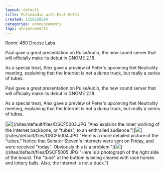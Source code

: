 ```yaml
---
layout: default
title: PulseAudio with Paul Betts
created: 1159328304
categories: announcements
tags: announcements
---
```

Room: 480 Dreese Labs  

Paul gave a great presentation on PulseAudio, the new sound server that will officially make its debut in GNOME 2.18.

As a special treat, Alex gave a preview of Peter's upcoming Net Neutrality meeting, explaining that the Internet is not a dump truck, but really a series of tubes.

Paul gave a great presentation on PulseAudio, the new sound server that will officially make its debut in GNOME 2.18.

As a special treat, Alex gave a preview of Peter's upcoming Net Neutrality meeting, explaining that the Internet is not a dump truck, but really a series of tubes.

[![](/sites/default/files/DSCF5003.thumbnail.JPG)](/sites/default/files/DSCF5003.JPG "Alex explains the inner working of the Internet backbone, or "tubes", to an enthralled audience.")[![](/sites/default/files/DSCF5004.thumbnail.JPG)](/sites/default/files/DSCF5004.JPG "Here is a more detailed picture of the "tubes." Notice that Senator Steven's internets were sent on Friday, and were received "today". Obviously this is a problem.")[![](/sites/default/files/DSCF5005.thumbnail.JPG)](/sites/default/files/DSCF5005.JPG "Here is a photograph of the right side of the board. The "tube" at the bottom is being cleared with race horses and lottery balls. Also, the Internet is not a duck.")
